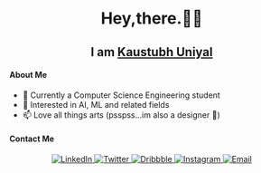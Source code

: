 <div align="center"><h1>Hey,there.👋🏽</h1>
  <h2>I am <a href="https://kaustubhuniyal.notion.site/Hi-I-am-Kaustubh-Uniyal-13fed2e9825344268d9e559cd689e25e">Kaustubh Uniyal</a></h2></div>

<h4>About Me</h4>

- 🌱 Currently a Computer Science Engineering student 
- 🤖 Interested in AI, ML and related fields
- 📫 Love all things arts (psspss...im also a designer 🎨)

<h4>Contact Me</h4>
<p align="center">
  <a href="www.linkedin.com/in/kaustubh-uniyal-329678223" target="_blank">
    <img src="https://img.shields.io/badge/LinkedIn-0077B5?style=for-the-badge&logo=linkedin&logoColor=white" alt="LinkedIn"/>
  </a>
  <a href="https://twitter.com/your-twitter-handle" target="_blank">
    <img src="https://img.shields.io/badge/Twitter-1DA1F2?style=for-the-badge&logo=twitter&logoColor=white" alt="Twitter"/>
  </a>
  <a href="https://dribbble.com/impossible_soul" target="_blank">
    <img src="https://img.shields.io/badge/Dribbble-EA4C89?style=for-the-badge&logo=dribbble&logoColor=white" alt="Dribbble"/>
  </a>
  <a href="https://www.instagram.com/impossible.soul_" target="_blank">
    <img src="https://img.shields.io/badge/Instagram-E4405F?style=for-the-badge&logo=instagram&logoColor=white" alt="Instagram"/>
  </a>
  <a href="mailto:kaustubhuniyal@gmail.com">
    <img src="https://img.shields.io/badge/Email-D14836?style=for-the-badge&logo=gmail&logoColor=white" alt="Email"/>
  </a>
</p>


<!---
k-u-17/k-u-17 is a ✨ special ✨ repository because its `README.md` (this file) appears on your GitHub profile.
You can click the Preview link to take a look at your changes.
--->
